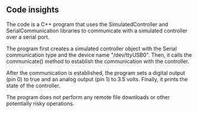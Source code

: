 ## Code insights ##

 The code is a C++ program that uses the SimulatedController and SerialCommunication libraries to communicate with a simulated controller over a serial port.

The program first creates a simulated controller object with the Serial communication type and the device name "/dev/ttyUSB0". Then, it calls the communicate() method to establish the communication with the controller.

After the communication is established, the program sets a digital output (pin 0) to true and an analog output (pin 1) to 3.5 volts. Finally, it prints the state of the controller.

The program does not perform any remote file downloads or other potentially risky operations.
